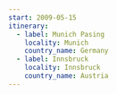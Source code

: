 ```yaml
---
start: 2009-05-15
itinerary:
  - label: Munich Pasing
    locality: Munich
    country_name: Germany
  - label: Innsbruck
    locality: Innsbruck
    country_name: Austria
---
```

